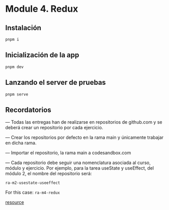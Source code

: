 # Module 4. Redux

## Instalación
`pnpm i`

## Inicialización de la app
`pnpm dev`

## Lanzando el server de pruebas
`pnpm serve`

## Recordatorios
— Todas las entregas han de realizarse en repositorios de github.com y se deberá crear un repositorio por cada ejercicio.

— Crear los repositorios por defecto en la rama main y únicamente trabajar en dicha rama.

— Importar el repositorio, la rama main a codesandbox.com

— Cada repositorio debe seguir una nomenclatura asociada al curso, módulo y ejercicio. Por ejemplo, para la tarea useState y useEffect, del módulo 2, el nombre del repositorio será:

`ra-m2-usestate-useeffect`

For this case: `ra-m4-redux`

[resource](https://youtu.be/ylh9sjzhDQE)
